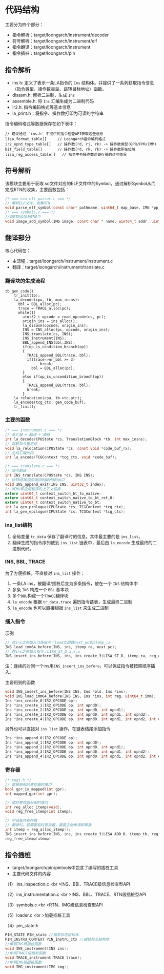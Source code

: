 # 代码结构
主要分为四个部分：
- 指令解析：target/loongarch/instrument/decoder
- 符号解析：target/loongarch/instrument/elf
- 指令翻译：target/loongarch/instrument
- 指令插桩：target/loongarch/pin

## 指令解析
- ins.h: 定义了表示一条LA指令的 `Ins` 结构体。并提供了一系列获取指令信息（指令类型、操作数类型、跳转目标地址）函数。
- disasm.h: 解析二进制，生成 `Ins`
- assemble.h: 将 `Ins` 汇编生成为二进制代码
- ir2.h: 指令编码格式等基本信息
- la_print.h：将指令、操作数打印为可读的字符串

指令编码格式等数据保存在如下表中：

```
// 建议通过 `ins.h` 中提供的指令检查API获取这些信息
lisa_format_table[]     // LoongArch指令编码格式
ir2_opnd_type_table[]   // 操作数(rd, rj, rk) -> 操作数类型(GPR/FPR/IMM)
bit_field_table[]       // 操作数(rd, rk, rk) -> 操作数所在位域
lisa_reg_access_table[]   // 指令中各操作数对寄存器的读写情况
```
## 符号解析
该模块主要用于获取.so文件对应的ELF文件中的Symbol，通过解析Symbol从而完成RTN的收集，主要函数包括：
```c
/* === new_elf_parser.c === */
// 解析ELF文件，收集RTN
void parse_elf_symbol(const char* pathname, uint64_t map_base, IMG *pp_img)
/* === symbols.c === */
//将RTN添加到IMG中
void image_add_symbol(IMG image, const char * name, uint64_t addr, uint64_t size)
```

## 翻译部分
核心代码在：
- 主流程：target/loongarch/instrument/instrument.c
- 翻译：target/loongarch/instrument/translate.c

### 翻译块的生成流程
```
tb_gen_code()
    tr_init(tb);
    la_decode(cpu, tb, max_insns):
      bbl = BBL_alloc(pc);
      trace = TRACE_alloc(pc);
      while(1)
        uint32_t opcode = read_opcode(cs, pc);
        origin_ins = ins_alloc();
        la_disasm(opcode, origin_ins);
        INS = INS_alloc(pc, opcode, origin_ins);
        INS_translate(cs, INS);
        INS_instrument(INS);
        BBL_append_INS(bbl,INS);
        if(op_is_condition_branch(op))
        {
          TRACE_append_BBL(trace, bbl);
          if(trace->nr_bbl >= 3)
                break;
            bbl = BBL_alloc(pc);
        }
        else if(op_is_uncondition_branch(op))
        {
          TRACE_append_BBL(trace, bbl);
          break;
        }
    la_relocation(cpu, tb->tc.ptr);
    la_encode(tcg_ctx, gen_code_buf);
    tr_fini();
```

### 主要的函数
```c
/* === instrument.c === */
// 反汇编 + 翻译 + 插桩
int la_decode(CPUState *cs, TranslationBlock *tb, int max_insns);
// 跳转指令重定位
void la_relocation(CPUState *cs, const void *code_buf_rx);
// 生成汇编代码
int la_encode(TCGContext *tcg_ctx, void *code_buf);

/* === translate.c === */
// 指令翻译
int INS_translate(CPUState *cs, INS INS);
// 给TB结尾添加返回到QEMU的出口
void INS_append_exit(INS INS, uint32_t index);
// QEMU和应用程序的上下文切换
extern uint64_t context_switch_bt_to_native;
extern uint64_t context_switch_native_to_bt_ret_0;
extern uint64_t context_switch_native_to_bt;
int la_gen_prologue(CPUState *cs, TCGContext *tcg_ctx);
int la_gen_epilogue(CPUState *cs, TCGContext *tcg_ctx);
```

### ins_list结构
1. 全局变量 `tr_data` 保存了翻译时的信息，其中最主要的是 `ins_list`。
2. 翻译生成的指令序列放到 `ins_list` 链表中，最后由 `la_encode` 生成最终的二进制代码。


### INS, BBL, TRACE
为了方便插桩，不直接对 `ins_list` 操作：
1. 一条LA ins，被翻译/插桩后变为多条指令，放在一个 `INS` 结构体中
2. 多条 `INS` 构成一个 `BBL` 基本块
3. 多个`BBL`构成一个`TRACE`翻译块
4. `la_encode` 根据 `tr_data.trace` 遍历指令链表，生成最终二进制
5. `la_encode` 也可以直接根据 `ins_list` 来生成二进制


### 插入指令
示例
```c
// 在ins之前插入几条指令：load立即数next_pc到itemp_ra
INS_load_imm64_before(INS, ins, itemp_ra, next_pc);
// 在ins之前插入指令：LISA_ST_D x,x,x
INS_insert_ins_before(INS, ins, ins_create_3(LISA_ST_D, itemp_ra, reg_env, env_offset_of_gpr(cs, reg_ra)));
```
注：连续的对同一个ins用`INS_insert_ins_before`，可以保证指令被按照顺序插入。

主要用到的函数
```c
void INS_insert_ins_before(INS INS, Ins *old, Ins *ins);
void INS_load_imm64_before(INS INS, Ins *ins, int reg, uint64_t imm);
Ins *ins_create_0(IR2_OPCODE op);
Ins *ins_create_1(IR2_OPCODE op, int opnd0);
Ins *ins_create_2(IR2_OPCODE op, int opnd0, int opnd1);
Ins *ins_create_3(IR2_OPCODE op, int opnd0, int opnd1, int opnd2);
Ins *ins_create_4(IR2_OPCODE op, int opnd0, int opnd1, int opnd2, int opnd3);
```
另外也可以直接对 `ins_list` 操作，在链表结尾添加指令
```c
Ins *ins_append_0(IR2_OPCODE op);
Ins *ins_append_1(IR2_OPCODE op, int opnd0);
Ins *ins_append_2(IR2_OPCODE op, int opnd0, int opnd1);
Ins *ins_append_3(IR2_OPCODE op, int opnd0, int opnd1, int opnd2);
Ins *ins_append_4(IR2_OPCODE op, int opnd0, int opnd1, int opnd2, int opnd3);
```

### 寄存器
```c
/* regs.h */
// 直接映射的寄存器的接口
bool gpr_is_mapped(int gpr);
int mapped_gpr(int gpr);

// 临时寄存器分配的接口
int reg_alloc_itemp(void);
void reg_free_itemp(int itemp);

// 申请临时寄存器
// 翻译时，若需要临时寄存器，需要主动申请和释放
int itemp = reg_alloc_itemp();
INS_insert_ins_before(INS, ins, ins_create_3(LISA_ADD_D, itemp_tb, reg_env, itemp));
reg_free_itemp(itemp)
```

## 指令插桩

* target/loongarch/pin/pintools中包含了编写的插桩工具
* 主要代码文件的内容

（1） ins_inspection.c
<br \>INS、BBl、TRACE级信息检查型API

（2）ins_instrumentation.c
<br \>INS、BBL、TRACE、RTN级插桩型API

（3）symbols.c
<br \>RTN、IMG级信息检查型API

（5）loader.c
<br \>加载插桩工具

（4）pin_state.h
```c
PIN_STATE PIN_state //插桩状态结构体
PIN_INSTRU_CONTEXT PIN_instru_ctx //插桩标志结构体
//申明INS级插桩函数
void INS_instrument(INS ins);
//申明TRACE级插桩函数
void TRACE_instrument(TRACE trace);
//申明IMG级插桩函数
void IMG_instrument(IMG img);
```